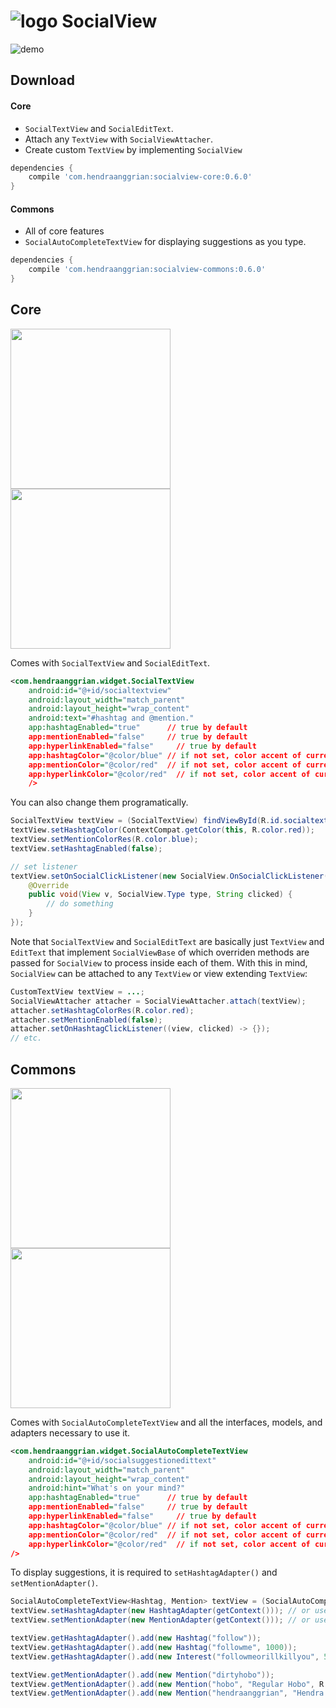 ![logo](/art/logo.png) SocialView
=================================

![demo](/art/demo.gif)

Download
--------
#### Core
 * `SocialTextView` and `SocialEditText`.
 * Attach any `TextView` with `SocialViewAttacher`.
 * Create custom `TextView` by implementing `SocialView`
```gradle
dependencies {
    compile 'com.hendraanggrian:socialview-core:0.6.0'
}
```

#### Commons
 * All of core features
 * `SocialAutoCompleteTextView` for displaying suggestions as you type.
```gradle
dependencies {
    compile 'com.hendraanggrian:socialview-commons:0.6.0'
}
```

Core
----
<img src="/art/ss_core1.png" width="256">
<img src="/art/ss_core2.png" width="256">

Comes with `SocialTextView` and `SocialEditText`.
```xml
<com.hendraanggrian.widget.SocialTextView
    android:id="@+id/socialtextview"
    android:layout_width="match_parent"
    android:layout_height="wrap_content"
    android:text="#hashtag and @mention."
    app:hashtagEnabled="true"      // true by default
    app:mentionEnabled="false"     // true by default
    app:hyperlinkEnabled="false"     // true by default
    app:hashtagColor="@color/blue" // if not set, color accent of current app theme is used
    app:mentionColor="@color/red"  // if not set, color accent of current app theme is used
    app:hyperlinkColor="@color/red"  // if not set, color accent of current app theme is used
    />
```

You can also change them programatically.
```java
SocialTextView textView = (SocialTextView) findViewById(R.id.socialtextview);
textView.setHashtagColor(ContextCompat.getColor(this, R.color.red));
textView.setMentionColorRes(R.color.blue);
textView.setHashtagEnabled(false);

// set listener
textView.setOnSocialClickListener(new SocialView.OnSocialClickListener() {
    @Override
    public void(View v, SocialView.Type type, String clicked) {
        // do something
    }
});
```

Note that `SocialTextView` and `SocialEditText` are basically just `TextView` and `EditText` that implement `SocialViewBase` of which overriden methods are passed for `SocialView` to process inside each of them. With this in mind, `SocialView` can be attached to any `TextView` or view extending `TextView`:
```java
CustomTextView textView = ...;
SocialViewAttacher attacher = SocialViewAttacher.attach(textView);
attacher.setHashtagColorRes(R.color.red);
attacher.setMentionEnabled(false);
attacher.setOnHashtagClickListener((view, clicked) -> {});
// etc.
```

Commons
-------
<img src="/art/ss_commons1.png" width="256">
<img src="/art/ss_commons2.png" width="256">

Comes with `SocialAutoCompleteTextView` and all the interfaces, models, and adapters necessary to use it.
```xml
<com.hendraanggrian.widget.SocialAutoCompleteTextView
    android:id="@+id/socialsuggestionedittext"
    android:layout_width="match_parent"
    android:layout_height="wrap_content"
    android:hint="What's on your mind?"
    app:hashtagEnabled="true"      // true by default
    app:mentionEnabled="false"     // true by default
    app:hyperlinkEnabled="false"     // true by default
    app:hashtagColor="@color/blue" // if not set, color accent of current app theme is used
    app:mentionColor="@color/red"  // if not set, color accent of current app theme is used
    app:hyperlinkColor="@color/red"  // if not set, color accent of current app theme is used
/>
```

To display suggestions, it is required to `setHashtagAdapter()` and `setMentionAdapter()`.
```java
SocialAutoCompleteTextView<Hashtag, Mention> textView = (SocialAutoCompleteTextView) findViewById(R.id.socialsuggestionedittext);
textView.setHashtagAdapter(new HashtagAdapter(getContext())); // or use custom adapter
textView.setMentionAdapter(new MentionAdapter(getContext())); // or use custom adapter

textView.getHashtagAdapter().add(new Hashtag("follow"));
textView.getHashtagAdapter().add(new Hashtag("followme", 1000));
textView.getHashtagAdapter().add(new Interest("followmeorillkillyou", 500));

textView.getMentionAdapter().add(new Mention("dirtyhobo"));
textView.getMentionAdapter().add(new Mention("hobo", "Regular Hobo", R.mipmap.ic_launcher));
textView.getMentionAdapter().add(new Mention("hendraanggrian", "Hendra Anggrian", "https://avatars0.githubusercontent.com/u/11507430?v=3&s=460"));
```
